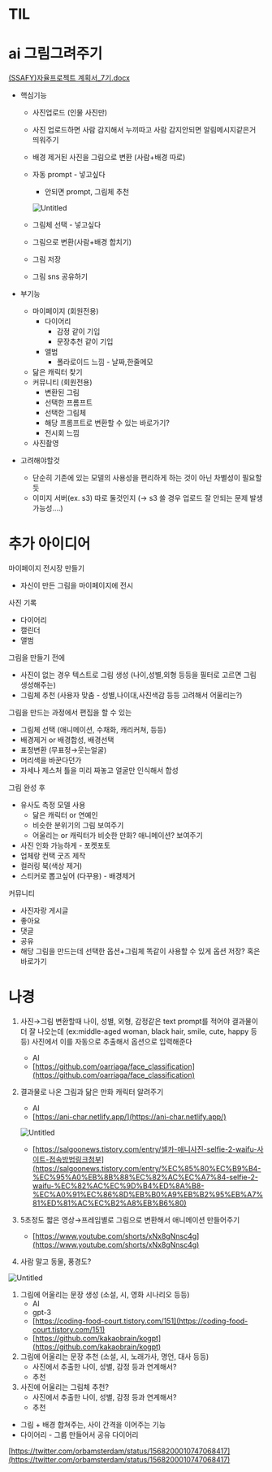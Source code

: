 # TIL

# ai 그림그려주기

[(SSAFY)자율프로젝트 계획서_7기.docx](https://s3-us-west-2.amazonaws.com/secure.notion-static.com/25b8a967-03b4-4f17-8f5b-cd0fa286d872/(SSAFY)%EC%9E%90%EC%9C%A8%ED%94%84%EB%A1%9C%EC%A0%9D%ED%8A%B8_%EA%B3%84%ED%9A%8D%EC%84%9C_7%EA%B8%B0.docx)

- 핵심기능
    - 사진업로드 (인물 사진만)
    - 사진 업로드하면 사람 감지해서 누끼따고 사람 감지안되면 알림메시지같은거 띄워주기
    - 배경 제거된 사진을 그림으로 변환 (사람+배경 따로)
    - 자동 prompt - 넣고싶다
        - 안되면 prompt, 그림체 추천
        
        ![Untitled](https://s3-us-west-2.amazonaws.com/secure.notion-static.com/82684634-6a48-4537-8f8c-646834af1d5e/Untitled.png)
        
    - 그림체 선택 - 넣고싶다
    - 그림으로 변환(사람+배경 합치기)
    - 그림 저장
    - 그림 sns 공유하기
- 부기능
    - 마이페이지 (회원전용)
        - 다이어리
            - 감정 같이 기입
            - 문장추천 같이 기입
        - 앨범
            - 폴라로이드 느낌 - 날짜,한줄메모
    - 닮은 캐릭터 찾기
    - 커뮤니티 (회원전용)
        - 변환된 그림
        - 선택한 프롬프트
        - 선택한 그림체
        - 해당 프롬프트로 변환할 수 있는 바로가기?
        - 전시회 느낌
    - 사진촬영

- 고려해야할것
    - 단순히 기존에 있는 모델의 사용성을 편리하게 하는 것이 아닌 차별성이 필요할 듯
    - 이미지 서버(ex. s3) 따로 둘것인지 (→ s3 쓸 경우 업로드 잘 안되는 문제 발생 가능성….)

# 추가 아이디어

마이페이지 전시장 만들기

- 자신이 만든 그림을 마이페이지에 전시

사진 기록

- 다이어리
- 캘린더
- 앨범

그림을 만들기 전에

- 사진이 없는 경우 텍스트로 그림 생성 (나이,성별,외형 등등을 필터로 고르면 그림 생성해주는)
- 그림체 추천 (사용자 맞춤 - 성별,나이대,사진색감 등등 고려해서 어울리는?)

그림을 만드는 과정에서 편집을 할 수 있는

- 그림체 선택 (애니메이션, 수채화, 캐리커쳐, 등등)
- 배경제거 or 배경합성, 배경선택
- 표정변환 (무표정→웃는얼굴)
- 머리색을 바꾼다던가
- 자세나 제스처 틀을 미리 짜놓고 얼굴만 인식해서 합성

그림 완성 후

- 유사도 측정 모델 사용
    - 닮은 캐릭터 or 연예인
    - 비슷한 분위기의 그림 보여주기
    - 어울리는 or 캐릭터가 비슷한 만화? 애니메이션? 보여주기
- 사진 인화 가능하게 - 포켓포토
- 업체랑 컨택 굿즈 제작
- 컬러링 북(색상 제거)
- 스티커로 뽑고싶어 (다꾸용) - 배경제거

커뮤니티

- 사진자랑 게시글
- 좋아요
- 댓글
- 공유
- 해당 그림을 만드는데 선택한 옵션+그림체 똑같이 사용할 수 있게 옵션 저장? 혹은 바로가기

# 나경

1. 사진→그림 변환할때 나이, 성별, 외형, 감정같은 text prompt를 적어야 결과물이 더 잘 나오는데 (ex:middle-aged woman, black hair, smile, cute, happy 등등) 사진에서 이를 자동으로 추출해서 옵션으로 입력해준다
    - AI
    - [https://github.com/oarriaga/face_classification](https://github.com/oarriaga/face_classification)
2. 결과물로 나온 그림과 닮은 만화 캐릭터 알려주기
    - AI
    - [https://ani-char.netlify.app/](https://ani-char.netlify.app/)
    
    ![Untitled](https://s3-us-west-2.amazonaws.com/secure.notion-static.com/4add76de-518d-480e-8c9d-371da1d0b76c/Untitled.png)
    
    - [https://salgoonews.tistory.com/entry/셀카-애니사진-selfie-2-waifu-사이트-접속방법링크첨부](https://salgoonews.tistory.com/entry/%EC%85%80%EC%B9%B4-%EC%95%A0%EB%8B%88%EC%82%AC%EC%A7%84-selfie-2-waifu-%EC%82%AC%EC%9D%B4%ED%8A%B8-%EC%A0%91%EC%86%8D%EB%B0%A9%EB%B2%95%EB%A7%81%ED%81%AC%EC%B2%A8%EB%B6%80)
3. 5초정도 짧은 영상→프레임별로 그림으로 변환해서 애니메이션 만들어주기
    - [https://www.youtube.com/shorts/xNx8gNnsc4g](https://www.youtube.com/shorts/xNx8gNnsc4g)
4. 사람 말고 동물, 풍경도?

![Untitled](https://s3-us-west-2.amazonaws.com/secure.notion-static.com/1fdea6bc-795c-4c73-ab06-eca6b84e74f0/Untitled.png)

1. 그림에 어울리는 문장 생성 (소설, 시, 영화 시나리오 등등)
    - AI
    - gpt-3
    - [https://coding-food-court.tistory.com/151](https://coding-food-court.tistory.com/151)
    - [https://github.com/kakaobrain/kogpt](https://github.com/kakaobrain/kogpt)
2. 그림에 어울리는 문장 추천 (소설, 시, 노래가사, 명언, 대사 등등)
    - 사진에서 추출한 나이, 성별, 감정 등과 연계해서?
    - 추천
3. 사진에 어울리는 그림체 추천?
    - 사진에서 추출한 나이, 성별, 감정 등과 연계해서?
    - 추천
- 그림 + 배경 합쳐주는, 사이 간격을 이어주는 기능
- 다이어리 - 그룹 만들어서 공유 다이어리

[https://twitter.com/orbamsterdam/status/1568200010747068417](https://twitter.com/orbamsterdam/status/1568200010747068417)
